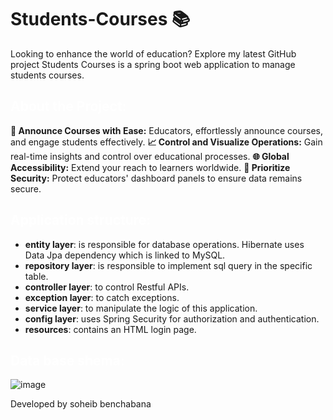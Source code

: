  # Students-Courses 📚
Looking to enhance the world of education? Explore my latest GitHub project Students Courses is a spring boot web application to manage students courses.

## <span style="color:white"> About the Project:</span>
**🎯 Announce Courses with Ease:** Educators, effortlessly announce courses, and engage students effectively.
**📈 Control and Visualize Operations:** Gain real-time insights and control over educational processes.
**🌐 Global Accessibility:** Extend your reach to learners worldwide.
**🔐 Prioritize Security:** Protect educators' dashboard panels to ensure data remains secure.

## <span style="color:white">Application structure:</span>

- **entity layer**: is responsible for database operations. Hibernate uses Data Jpa dependency which is linked to MySQL.
- **repository layer**: is responsible to implement sql query in the specific table. 
- **controller layer**: to control Restful APIs.
- **exception layer**: to catch exceptions.
- **service layer**: to manipulate the logic of this application.
- **config layer**: uses Spring Security for authorization and authentication.
- **resources**: contains an HTML login page.


## <span style="color:white">Data base shema:</span>

![image](https://github.com/soheibshb10/Students-Courses/assets/97317629/07ffcf39-7f96-45ee-8149-0ca1b676d59d)



Developed by soheib benchabana
